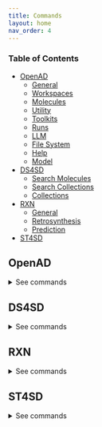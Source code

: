 ```yaml
---
title: Commands
layout: home
nav_order: 4
---
```


<!--

DO NOT EDIT
-----------
This file auto-generated.
To update it, see openad/docs/generate_docs.py

-->

### Table of Contents
- [OpenAD](#openad)
  - [General](#general)
  - [Workspaces](#workspaces)
  - [Molecules](#molecules)
  - [Utility](#utility)
  - [Toolkits](#toolkits)
  - [Runs](#runs)
  - [LLM](#llm)
  - [File System](#file-system)
  - [Help](#help)
  - [Model](#model)
- [DS4SD](#ds4sd)
  - [Search Molecules](#search-molecules)
  - [Search Collections](#search-collections)
  - [Collections](#collections)
- [RXN](#rxn)
  - [General](#general)
  - [Retrosynthesis](#retrosynthesis)
  - [Prediction](#prediction)
- [ST4SD](#st4sd)

## OpenAD

<details markdown="block">
<summary>See commands</summary>

### General

`openad`{: .cmd }
Display the openad splash screen. <br><br>

`get status`{: .cmd }
Display the currently selected workspace and toolkit. <br><br>

`display history`{: .cmd }
Display the last 30 commands run in your current workspace. <br><br>

`clear sessions`{: .cmd }
Clear any other sessions that may be running. <br><br>

<br>

### Workspaces

`set workspace <workspace_name>`{: .cmd }
Change the current workspace. <br><br>

`get workspace [ <workspace_name> ]`{: .cmd }
Display details a workspace. When no workspace name is passed, details of your current workspace are displayed. <br><br>

`create workspace <workspace_name> [ description('<description>') on path '<path>' ]`{: .cmd }
Create a new workspace with an optional description and path. <br><br>

`remove workspace <workspace_name>`{: .cmd }
Remove a workspace from your registry. Note that this doesn't remove the workspace's directory. <br><br>

`list workspaces`{: .cmd }
Lists all your workspaces. <br><br>

<br>

### Molecules

`add molecule <name> | <smiles> | <inchi> | <inchikey> | <cid> [ as '<name>' ] [ basic ] [force ]`{: .cmd }
This command is how you add a molecule to a current working list of molecules in memory. When adding a molecule by name, this name will become the molecule's identifying string.  <br> 

It will take any molecules identifier from the following categories: <br> 
    -`smiles ` <br> 
    -`name or synonym` <br> 
    -`smiles` <br> 
    -`inchi` <br> 
    -`inchikey ` <br> 
    -`cid ` <br> 

Options : <br> 
    - `as <name> `: if the ` as '<name>' ` not used the molecule the  molecule identfier will be used for the molecules name. if the ` as '<name>' ` not used the molecule the  molecule identfier will be used for the molecules name. <br> 
        You can set or override an name later for  any molecule with the `rename molecule` command. <br> 
    - ` basic ` Creates a molecule that does not have its properties and synonyms populated with pubchem data, this feature is only valid with a SMILES molecule identifier <br> 
    - `force`: The `force` option allows you to ovveride the confirmation that you wish to add a molecule. <br> 




You can use the 'mol' shorthand instead of 'molecule'. <br> 

You can specify any molecule by SMILES or InChI, and PubChem classified molecules also by name, InChIKey or their PubChem CID.  <br> 
 A molecule identifier can be in single quotes or defined with unquoted text. If you have spaces in your molecule identifier e.g. a name, then you must user a single quoted string <br> 

If you use the name of a molecule, the tool will do a caseless search of the names and synonyms first in current working list, then on pubchem. <br> 


Examples of how to add a molecule to your working list: <br> 
- Add a molecule by name: <br> 
`add molecule aspirin` <br> 
or with single quotes <br> 
` display molecule 'Aspirin 325 mg' ` <br> 

- Add a molecule by name and force through the acknowledgement to add it: <br> 
`add molecule aspirin force` <br> 

- Add a molecule by SMILES: <br> 
`add molecule CC(=O)OC1=CC=CC=C1C(=O)O` <br> 

- Add a molecule by SMILES without populated pubchem properties: <br> 
`add molecule CC(=O)OC1=CC=CC=C1C(=O)O basic ` <br> 

- Add a molecule by CID: <br> 
`add mol 2244` <br> 

- Add a molecule by InChI: <br> 
`add mol InChI=1S/C9H8O4/c1-6(10)13-8-5-3-2-4-7(8)9(11)12/h2-5H,1H3,(H,11,12)` <br> 
 or with single quotes <br> 
 `add mol 'InChI=1S/C9H8O4/c1-6(10)13-8-5-3-2-4-7(8)9(11)12/h2-5H,1H3,(H,11,12)'` <br> 

- Add a molecule by InChIKey: <br> 
`add mol BSYNRYMUTXBXSQ-UHFFFAOYSA-N` <br> 

- Add a molecule by InChIKey nd set its name to "mymol": <br> 
`add mol BSYNRYMUTXBXSQ-UHFFFAOYSA-N as 'mymol' ` <br> 

- Add a molecule by SMILES nd set its name to "mymol" and not prepopulate values from pubchem: <br> 
`add mol CC(=O)OC1=CC=CC=C1C(=O)O as 'mymol' basic ` <br><br>

`display molecule <name> | <smiles> | <inchi> | <inchikey> | <cid>`{: .cmd }
This command will display a molecule's identifiers, propoerties, synonyms and any Analysis results it has been enriched with. <br> 
if the molecule exists in the current molecule workling list in memory the molecule will be retrieved from there if not pubchem will be checked to see if the molecule and its information is avialable there. <br> 

You can use the 'mol' shorthand instead of 'molecule'. <br> 

If the requested molecule exists in your current working list, that version will be used. <br> 

You can specify any molecule by SMILES or InChI, and PubChem classified molecules also by name, InChIKey or their PubChem CID.  <br> 
 A molecule identifier can be in single quotes or defined with unquoted text. If you have spaces in your molecule identifier e.g. a name, then you must user a single quoted string <br> 

If you use the name of a molecule, the tool will do a caseless search of the names and synonyms first in current working list, then on pubchem. <br> 

Examples: <br> 
- Display a molecule by name: <br> 
`display molecule Aspirin` <br> 

- Display a molecule by SMILES: <br> 
`display molecule CC(=O)OC1=CC=CC=C1C(=O)O` <br> 

- Display a molecule by InChI: <br> 
`display mol InChI=1S/C9H8O4/c1-6(10)13-8-5-3-2-4-7(8)9(11)12/h2-5H,1H3,(H,11,12)` <br> 

- Display a molecule by InChIKey string: <br> 
`display mol BSYNRYMUTXBXSQ-UHFFFAOYSA-N` <br> 

- Display a molecule by CID: <br> 
`display mol 2244` <br><br>

`display sources <name> | <smiles> | <inchi> | <inchikey> | <cid>`{: .cmd }
Display the sources of a molecule's properties, attributing back to how they were calculated or sourced. <br> 

If the requested molecule exists in your current working list, that version will be used. <br> 

You can specify any molecule by SMILES or InChI, and PubChem classified molecules also by name, InChIKey or their PubChem CID.  <br> 
 A molecule identifier can be in single quotes or defined with unquoted text. If you have spaces in your molecule identifier e.g. a name, then you must user a single quoted string <br> 

If you use the name of a molecule, the tool will do a caseless search of the names and synonyms first in current working list, then on pubchem. <br><br>

`rename molecule <molecule_identifer_string> as <molecule_name>`{: .cmd }
Rename a molecule in the current working list. <br> 

{MOL_SHORTHAND} <br> 

Example: <br> 
Let's say you've added a molecule "CC(=O)OC1=CC=CC=C1C(=O)O" to your current working list of molecules, you can then rename it as such: <br> 
`rename molecule CC(=O)OC1=CC=CC=C1C(=O)O as Aspirin` <br><br>

`export molecule <name> | <smiles> | <inchi> | <inchikey> | <cid> [ as file ]`{: .cmd }
When run inside a jupyter lab notebook, this will return a dictionary of the molecule's properties. When run from the command line, or when `as file` is set, the molecule will be saved to your workspace as a JSON file, named after the molecule's identifying string. <br> 
If the molecule is in your current working list it will be retrieved from there, if the molecule is not there pubchem will be called to retrieve the molecule. <br> 

You can use the 'mol' shorthand instead of 'molecule'. <br> 

If the requested molecule exists in your current working list, that version will be used. <br> 

If you use the name of a molecule, the tool will do a caseless search of the names and synonyms first in current working list, then on pubchem. <br> 

Examples <br> 
- `export molecule aspirin` <br> 
- `export molecule aspirin as file` <br><br>

`remove molecule <name> | <smiles> | <inchi> | <inchikey> | <cid>`{: .cmd }
Remove a molecule from the current working list based on a given molecule identifier. <br> 

{MOL_SHORTHAND} <br> 

Examples: <br> 
- Remove a molecule by name: <br> 
`remove molecule Aspirin` <br> 

- Remove a molecule by SMILES: <br> 
`remove molecule CC(=O)OC1=CC=CC=C1C(=O)O` <br> 

- Remove a molecule by InChIKey: <br> 
`remove mol  BSYNRYMUTXBXSQ-UHFFFAOYSA-N` <br> 

- Remove a molecule by InChI: <br> 
`remove mol  InChI='1S/C9H8O4/c1-6(10)13-8-5-3-2-4-7(8)9(11)12/h2-5H,1H3,(H,11,12)'` <br> 

- Remove a molecule by CID: <br> 
`remove mol 2244` <br><br>

`list molecules`{: .cmd }
List all molecules in the current working list. <br><br>

`save molecule-set as <molecule_set_name>`{: .cmd }
Save the current molecule workking list to a molecule-set in your workspace. <br> 

Example: <br> 
`save molset as my_working_set` <br><br>

`load molecule-set|molset <molecule-set_name>`{: .cmd }
Loads a molecule-set from your workspace, and replaces your current list of molecules with the molecules from the given  molecule-set. <br> 
Example: <br> 
`load molset my_working_set` <br><br>

`merge molecule-set|molset <molecule-set_name> [merge only] [append only]`{: .cmd }
This command merges a molecule-set from your workspace into cour current working list of molecules in memory, and updates properties/Analysis in existing molecules or appends new molecules to the working list. <br> 

Options: <br> 
    - ` merge only` Only merges with existing molecules in list <br> 
    - ` append only` Only append molecules not in list <br> 
`merge molset my_working_set` <br><br>

`list molecule-sets`{: .cmd }
List all molecule sets in your workspace. <br><br>

`enrich molecules with analysis`{: .cmd }
This command Enriches every molecule in your current working list of molecules with the analysis results. This assumes that molecules in the current working list was the input or result for the analysis. <br> 

            This command currently covers results from the following Analysis commands: <br> 
            - RXN Toolkit `predict Reaction` <br> 
            - RXN Toolkit `predict retrosynthesis ` <br> 
            - DS4SD Toolkit `search for patents containing molecule` <br> 
            - DS4SD Toolkit `search for similiar molecules` <br><br>

`clear analysis cache`{: .cmd }
this command clears the cache of analysis results for your current workspace. <br><br>

`clear molecules`{: .cmd }
This command clears the working list of molecules. <br><br>

`@(<name> | <smiles> | <inchi> | <inchikey> | <cid>)>><molecule_property_name>`{: .cmd }
This command request the given property of a molecule, it will first try and retrieve the provided molecule from your working list of molecules, if it is not there it will will try and retrieve the molecule from pubchem. <br> 

The `@` symbol should be followed by the molecule's name, SMILES, InChI, InChIKey or CID, then after the `>>` include one of the properties mentioned below. <br> 

E.g. `@aspirin>>xlogp` <br> 

You can specify any molecule by SMILES or InChI, and PubChem classified molecules also by name, InChIKey or their PubChem CID.  <br> 
 A molecule identifier can be in single quotes or defined with unquoted text. If you have spaces in your molecule identifier e.g. a name, then you must user a single quoted string <br> 

If you use the name of a molecule, the tool will do a caseless search of the names and synonyms first in current working list, then on pubchem. <br> 

Examples of how to retrieve the value of a molecules property: <br> 
- Obtain the molecular weight of the molecule known as Aspirin. <br> 
`@aspirin>>molecular_weight` <br> 

- Obtain the canonical smiles string for a molecule known as Aspirin. <br> 
`@aspirin>>canonical_smiles` <br> 

- Obtain a molecules xlogp value using a SMILES string. <br> 
`@CC(=O)OC1=CC=CC=C1C(=O)O>>xlogp` <br> 

Available properties: `atom_stereo_count`, `bond_stereo_count`, `canonical_smiles`, `charge`, `cid`, `complexity`, `conformer_count_3d`, `conformer_id_3d`, `conformer_model_rmsd_3d`, `conformer_rmsd_3d`, `coordinate_type`, `covalent_unit_count`, `defined_atom_stereo_count`, `defined_bond_stereo_count`, `effective_rotor_count_3d`, `exact_mass`, `feature_acceptor_count_3d`, `feature_anion_count_3d`, `feature_cation_count_3d`, `feature_count_3d`, `feature_donor_count_3d`, `feature_hydrophobe_count_3d`, `feature_ring_count_3d`, `h_bond_acceptor_count`, `h_bond_donor_count`, `heavy_atom_count`, `inchi`, `inchikey`, `isomeric_smiles`, `isotope_atom_count`, `iupac_name`, `mmff94_energy_3d`, `mmff94_partial_charges_3d`, `molecular_formula`, `molecular_weight`, `molecular_weight_exact`, `monoisotopic_mass`, `multipoles_3d`, `multipoles_3d`, `pharmacophore_features_3d`, `pharmacophore_features_3d`, `rotatable_bond_count`, `sol`, `sol_classification`, `tpsa`, `undefined_atom_stereo_count`, `undefined_bond_stereo_count`, `volume_3d`, `x_steric_quadrupole_3d`, `xlogp`, `y_steric_quadrupole_3d`, `z_steric_quadrupole_3d` <br><br>

`load molecules using file '<csv_or_sdf_filename>' [ merge with pubchem ]`{: .cmd }
This command Loads molecules from a CSV or SDF file into the molecule working list. Optionally you can add `merge with pubchem` to the command to fill in missing properties of the molecule. <br><br>

`export molecules [ as <csv_filename> ]`{: .cmd }
This command exports the molecules in the current working list of molecules. <br> 

When run inside a Notebook, this will return a dataframe. When run from the command line, the molecules will be saved to your workspace as a CSV file named "result_#.csv". The rows will be numbered with the highest number representing the latest molecule that was added. <br><br>

`show molecule <name> | <smiles> | <inchi> | <inchikey> | <cid>`{: .cmd }
Inspect a molecule in the browser. <br> 

{MOL_SHORTHAND} <br> 

When you show a molecule by SMILES or InChI, we can display it immediately. When you show a molecule by name, InChIKey or PubChem CID, we need to first retrieve it from PubChem, which can take a few seconds. <br> 

Examples of how to show a molecule and its proerties in the molecule viewer: <br> 
- `show mol aspirin` <br> 
- `show mol CC(=O)OC1=CC=CC=C1C(=O)O` <br> 
- `show mol InChI=1S/C9H8O4/c1-6(10)13-8-5-3-2-4-7(8)9(11)12/h2-5H,1H3,(H,11,12)` <br> 
- `show mol 2244` <br><br>

`show molecules using ( file '<mols_file>' | dataframe <dataframe> ) [ save as '<sdf_or_csv_file>' | as molsobject ]`{: .cmd }
Launch the molecule viewer to examine and select molecules from a SMILES sdf/csv dataset. <br> 

    Examples of how to show molecules in mols2grid: <br> 
    - `show molecules using file 'base_molecules.sdf' as molsobject` <br> 
    - `show molecules using dataframe my_dataframe save as 'selection.sdf'` <br><br>

<br>

### Utility

`load molecules using dataframe <dataframe> [ merge with pubchem ]`{: .cmd }
"             <br> 
This command Load molecules into the molecule working list from a dataframe.  <br> 

If the ` merge with pubchem`  clause is used then loaded molecules will have properties that are not in the source file filled in using pubchem requests, this will slow the process down <br><br>

`merge molecules data using dataframe <dataframe> [ merge with pubchem ]`{: .cmd }
"             <br> 
This command merges molecules into the molecule working list from a dataframe.  <br><br>

`display data '<filename.csv>'`{: .cmd }
Display data from a csv file. <br><br>

`-> result save [as '<filename.csv>']`{: .cmd }
Save table data to csv file. <br><br>

`-> result open`{: .cmd }
Explore table data in the browser. <br><br>

`-> result edit`{: .cmd }
Edit table data in the browser. <br><br>

`-> result copy`{: .cmd }
Copy table data to clipboard, formatted for spreadheet. <br><br>

`-> result display`{: .cmd }
Display the result in the CLI. <br><br>

`-> result as dataframe`{: .cmd }
Return the result as dataframe (only for Jupyter Notebook) <br><br>

`edit config '<json_config_file>' [ schema '<schema_file>']`{: .cmd }
Edit any JSON file in your workspace directly from the CLI. If a schema is specified, it will be used for validation and documentation. <br><br>

<br>

### Toolkits

`ds4sd`{: .cmd }
Display the splash screen for the DS4SD toolkit. <br><br>

`rxn`{: .cmd }
Display the splash screen for the RXN toolkit. <br><br>

`st4sd`{: .cmd }
Display the splash screen for the ST4SD toolkit. <br><br>

`list toolkits`{: .cmd }
List all installed toolkits. To see all available toolkits, run `list all toolkits`. <br><br>

`list all toolkits`{: .cmd }
List all available toolkits. <br><br>

`add toolkit <toolkit_name>`{: .cmd }
Install a toolkit. <br><br>

`remove toolkit <toolkit_name>`{: .cmd }
Remove a toolkit from the registry. <br> 

<b>Note:</b> This doesn't delete the toolkit code. If the toolkit is added again, a backup of the previous install is created in the toolkit directory at `~/.openad/toolkits`. <br><br>

`update toolkit <toolkit_name>`{: .cmd }
Update a toolkit with the latest version. It is recommended to do this on a regular basis. <br><br>

`update all toolkits`{: .cmd }
Update all installed toolkits with the latest version. Happens automatically whenever OpenAD is updated to a new version. <br><br>

`set context <toolkit_name> [ reset ]`{: .cmd }
Set your context to the chosen toolkit. By setting the context, the selected toolkit functions become available to you. The optional parameter `reset` can be used to reset your login information. <br><br>

`get context`{: .cmd }
Display the currently selected toolkit. <br><br>

`unset context`{: .cmd }
Exit your toolkit context. You will no longer have access to toolkit-specific functions. <br><br>

<br>

### Runs

`create run`{: .cmd }
Start recording a run. <br><br>

`save run as <run_name>`{: .cmd }
Stop recording a run and save it. <br><br>

`run <run_name>`{: .cmd }
Execute a previously recorded run. This will execute every command and continue regardless of any failures. <br><br>

`list runs`{: .cmd }
List all runs saved in the current workspace. <br><br>

`display run <run_name>`{: .cmd }
Display the commands stored in a certain run. <br><br>

<br>

### LLM

`tell me <how to do xyz>`{: .cmd }
Ask your AI assistant how to do anything in OpenAD. <br><br>

`set llm  <language_model_name>`{: .cmd }
Set the target language model name for the `tell me` command. <br><br>

`clear llm auth`{: .cmd }
Clear the language model's authentication file. <br><br>

<br>

### File System

`list files`{: .cmd }
List all files in your current workspace. <br><br>

`import from '<external_source_file>' to '<workspace_file>'`{: .cmd }
Import a file from outside OpenAD into your current workspace. <br><br>

`export from '<workspace_file>' to '<external_file>'`{: .cmd }
Export a file from your current workspace to anywhere on your hard drive. <br><br>

`copy file '<workspace_file>' to '<other_workspace_name>'`{: .cmd }
Export a file from your current workspace to another workspace. <br><br>

`remove '<filename>'`{: .cmd }
Remove a file from your current workspace. <br><br>

<br>

### Help

`intro`{: .cmd }
Display an introduction to the OpenAD CLI. <br><br>

`docs`{: .cmd }
Open the documentation webpage. <br><br>

`?`{: .cmd }
List all available commands. <br><br>

`? ...<soft>   --> List all commands containing "..."</soft>`{: .cmd }
<br>

`... ?<soft>   --> List all commands starting with "..."</soft>`{: .cmd }
<br>

<br>

### Model

`model service status`{: .cmd }
get the status of currently cataloged services <br><br>

`model service config '<service_name>'|<service_name>`{: .cmd }
get the config of a service <br><br>

`model catalog list`{: .cmd }
get the list of currently cataloged services <br><br>

`uncatalog model service '<service_name>'|<service_name>`{: .cmd }
uncatalog a model service  <br> 

 Example:  <br> 
`uncatalog model service 'gen'` <br><br>

`catalog model service from (remote) '<path or github>' as  '<service_name>'|<service_name>`{: .cmd }
<<<<<<< HEAD
catalog a model service from a path or github or remotely from an existing OpenAD service. <br> 

Example: <br> 

-`catalog model service from 'git@github.com:acceleratedscience/generation_inference_service.git' as 'gen'` <br> 

or to catalog a remote service shared with you: <br> 
-`catalog model service from remote 'http://54.235.3.243:30001' as gen` <br><br>

`model service up '<service_name>'|<service_name> [no_gpu]}`{: .cmd }
launches a cataloged model service. <br> 
If you do not want to launch a service with GPU you should specify `no_gpu` at the end of the command. <br> 
Examples: <br> 

-`model service up gen` <br> 

-`model service up 'gen'` <br> 

-`model service up gen no_gpu` <br><br>

`model service local up '<service_name>'|<service_name>`{: .cmd }
launch a model service locally. <br> 

            Example: <br> 
              ` model service local up gen` <br><br>

`model service down '<service_name>'|<service_name>`{: .cmd }
Bring down a model service   <br> 
=======
catalog a model service from a path or github or remotely from an existing OpenAD service.   <br> 
 Example:  <br> 

`catalog model service from 'git@github.com:acceleratedscience/generation_inference_service.git' as 'gen'` <br><br>

`model service up '<service_name>'|<service_name>`{: .cmd }
launch a model service   <br> 
 Examples:  <br> 
`model service up gen`  <br> 
`model service up 'gen'` <br><br>

`model service local up '<service_name>'|<service_name>`{: .cmd }
launch a model service locally  <br> 

Example: <br> 
 ` model service local up gen` <br><br>

`model service down '<service_name>'|<service_name>`{: .cmd }
bring down a model service   <br> 
>>>>>>> origin/main
 Examples:  <br> 

`model service down gen`  <br> 

`model service down 'gen'`  <br><br>

<br>

</details>

## DS4SD


<details markdown="block">
<summary>See commands</summary>

### Search Molecules

`search for similar molecules to '<smiles>' [ save as '<filename.csv>' ]`{: .cmd }
Search for molecules that are similar to the provided molecule or molecule substructure as provided in the `<smiles_string>`. <br> 

Use the `save as` clause to save the results as a csv file in your current workspace. <br> 

Example: <br> 
`search for similar molecules to 'C1(C(=C)C([O-])C1C)=O'` <br><br>

`search for molecules in patents from list ['<patent1>', '<patent2>', ...] | dataframe <dataframe_name> | file '<filename.csv>' [ save as '<filename.csv>' ]`{: .cmd }
Search for molecules mentioned in a defined list of patents. When sourcing patents from a CSV or DataFrame, there must be column named "PATENT ID" or "patent id". <br> 

Use the `save as` clause to save the results as a csv file in your current workspace. <br> 

Example: <br> 
`search for molecules in patents from list ['CN108473493B','US20190023713A1']` <br><br>

`search for patents containing molecule '<smiles>' | '<inchi>' | '<inchikey>' [ save as '<filename.csv>' ]`{: .cmd }
Search for mentions of a specified molecules in registered patents. The queried molecule can be described as a SMILES string, InChI or InChiKey. <br> 

Use the `save as` clause to save the results as a csv file in your current workspace. <br> 

Example: <br> 
`search for patents containing molecule 'CC(C)(c1ccccn1)C(CC(=O)O)Nc1nc(-c2c[nH]c3ncc(Cl)cc23)c(C#N)cc1F'` <br><br>

`search for substructure instances of '<smiles>' [ save as '<filename.csv>' ]`{: .cmd }
Search for molecules by substructure, as defined by the `<smiles_string>`. <br> 

Use the `save as` clause to save the results as a csv file in your current workspace. <br> 

Example: <br> 
`search for substructure instances of 'C1(C(=C)C([O-])C1C)=O' save as 'my_mol'` <br><br>

<br>

### Search Collections

`search collection '<collection_name_or_key>' for '<search_string>' [ using (page_size=<int> system_id=<system_id> edit_distance=<integer> display_first=<integer>) ] show (data | docs) [ estimate only | return as data | save as '<filename.csv>' ]`{: .cmd }
Performs a document search of the Deep Search repository based on a given collection. The required `using` clause specifies the collection to search. Use `estimate only` to return only the potential number of hits. <br> 

Parameters: <br> 
- `<collection_name_or_key>` The name or index key for a collection. Use the command `display all collections` to list available collections. <br> 
- `<search_string>` The search string for the search. <br> 

The `<search_string>` supports elastic search string query syntax: <br> 
- `+` Signifies AND operation. <br> 
- `|` Signifies OR operation. <br> 
- `-` Negates a single token. <br> 
- `\"` Wraps a number of tokens to signify a phrase for searching. <br> 
- `*` At the end of a term -> signifies a prefix query <br> 
- `(` & `)` Signifies precedence <br> 
- `~N` After a word -> signifies edit distance (fuzziness) <br> 
- `~N` After a phrase -> signifies slop amount <br> 

Options for the `using` clause: <br> 
  > **Note:** The `using` clause requires all enclosed parameters to be defined in the same order as listed below. <br> 

- `page_size=<integer>` Result pagination, the default is None. <br> 
- `system_id=<system_id>` System cluster id, the default is 'default'. <br> 
- `edit_distance=<integer>` (0-5) Sets the search word span criteria for key words for document searches, the default is 5. When set to 0, no snippets will be be returned. <br> 
- `display_first=<integer>` When set, the displayed result set will be truncated at the given number. <br> 

Clauses: <br> 
- `show (data | docs)`: <br> 
    - `data` Display structured data from within the documents. <br> 
    - `docs` Display document context and preview snippet. <br> 
    Both can be combined in a single command, e.g. `show (data docs)` <br> 
- `estimate only` Determine the potential number of hits. <br> 
- `return as data` For Notebook or API mode. Removes all styling from the Pandas DataFrame, ready for further processing. <br> 

Examples: <br> 
- Look for documents that contain discussions on power conversion efficiency: <br> 
`search collection 'arxiv-abstract' for 'ide(\"power conversion efficiency\" OR PCE) AND organ*' using ( edit_distance=20 system_id=default) show (docs)` <br> 

- Search the PubChem archive for 'Ibuprofen' and display related molecules' data: <br> 
`search collection 'pubchem' for 'Ibuprofen' show (data)` <br> 

- Search for patents which mention a specific smiles molecule: <br> 
`search collection 'patent-uspto' for '\"smiles#ccc(coc(=o)cs)(c(=o)c(=o)cs)c(=o)c(=o)cs\"' show (data)` <br><br>

`display collection matches for '<search_string>' [ save as '<filename.csv>' ]`{: .cmd }
Search all collections for documents that contain a given Deep Search `<search_string>`. This is useful when narrowing down document collection(s) for subsequent search. You can use the `<index_key>` from the returned table in your next search. <br> 

Use the `save as` clause to save the results as a csv file in your current workspace. <br> 

Example: <br> 
`display collection matches for 'Ibuprofen'` <br><br>

<br>

### Collections

`display collections in domains from list <list_of_domains> [ save as '<filename.csv>' ]`{: .cmd }
Display collections that belong to the listed domains. <br> 

Use the `save as` clause to save the results as a csv file in your current workspace. <br> 

Use the command `display all collections` to find available domains. <br> 

Example: <br> 
`display collections in domains from list ['Scientific Literature']` <br><br>

`display all collections [ save as '<filename.csv>' ]`{: .cmd }
Display all available collections in Deep Search. <br> 

Use the `save as` clause to save the results as a csv file in your current workspace. <br><br>

`display collections for domain '<domain_name>'`{: .cmd }
Display the available collections in a given Deep Search domain. <br> 

Use the command `display all collections` to find available domains. <br> 

Example: <br> 
`display collections for domain 'Business Insights'` <br><br>

`display collection details '<collection_name_or_key>'`{: .cmd }
Display the details for a specified collection. You can specify a collection by its name or key. <br> 

Use the command `display all collections` to list available collections. <br> 

Example: <br> 
`display collection details 'Patents from USPTO'` <br><br>

<br>

</details>

## RXN


<details markdown="block">
<summary>See commands</summary>

### General

`interpret recipe '<recipe_paragraph>' | '<txt_filename>'`{: .cmd }
Build a ordered list of actions interpreted from a provided text-based recipe. The recipe can be provided as a string or as a text file from your current workspace. <br> 

Examples: <br> 
- `interpret recipe 'my_recipe.txt'` <br> 
- `interpret recipe 'A solution of ((1S,2S)-1-{[(methoxymethyl-biphenyl-4-yl)-(2-pyridin-2-yl-cyclopropanecarbonyl)-amino]-methyl}-2-methyl-butyl)-carbamic acid tert-butyl ester (25 mg, 0.045 mmol) and dichloromethane (4 mL) was treated with a solution of HCl in dioxane (4 N, 0.5 mL) and the resulting reaction mixture was maintained at room temperature for 12 h. The reaction was then concentrated to dryness to afford (1R,2R)-2-pyridin-2-yl-cyclopropanecarboxylic acid ((2S,3S)-2-amino-3-methylpentyl)-(methoxymethyl-biphenyl-4-yl)-amide (18 mg, 95% yield) as a white solid.'` <br><br>

`list rxn models`{: .cmd }
Lists all RXN AI models currently available. <br><br>

<br>

### Retrosynthesis

`predict retrosynthesis '<smiles>' [ using (option1=<value> option2=<value>) ]`{: .cmd }
Perform a retrosynthesis route prediction on a molecule. <br> 

Options for the optional `using` clause: <br> 
- `availability_pricing_threshold=<int>` Maximum price in USD per g/ml of compounds. Default: no threshold. <br> 
- `available_smiles='<smiles>.<smiles>.<smiles>'` List of molecules available as precursors, delimited with a period. <br> 
- `exclude_smiles='<smiles>.<smiles>.<smiles>'` List of molecules to exlude from the set of precursors, delimited with a period. <br> 
- `exclude_substructures='<smiles>.<smiles>.<smiles>'` List of substructures to excludefrom the set of precursors, delimited with a period. <br> 
- `exclude_target_molecule=<boolean>` Excluded target molecule. The default is True <br> 
- `fap=<float>` Every retrosynthetic step is evaluated with the FAP, and is only retained when forward confidence is greater than the FAP value. The default is 0.6. <br> 
- `max_steps=<int>` The maximum number steps in the results. The default is 3. <br> 
- `nbeams=<int>` The maximum number of beams exploring the hypertree. The default is 10. <br> 
- `pruning_steps=<int>` The number of steps to prune a hypertree. The default is 2. <br> 
- `ai_model='<model_name>'` What model to use. Use the command `list rxn models` to list all available models. The default is '2020-07-01'. <br> 

Example: <br> 
`predict retrosynthesis 'BrCCc1cccc2c(Br)c3ccccc3cc12' using (max_steps=3)` <br><br>

<br>

### Prediction

`predict reaction in batch from dataframe <dataframe_name> | file '<filename.csv>' | list ['<smiles>.<smiles>','<smiles>.<smiles>'] [ using (ai_model='<ai_model>') ] [ use_saved ]`{: .cmd }
Run a batch of reaction predictions. The provided list of reactions can be specified as a DataFrame, a CSV file from your current workspace or a list of strings. When proving a DataFrame or CSV file, we will look for the "reactions" column. <br> 

Reactions are defined by combining two SMILES strings delimited by a period. For example: `'BrBr.c1ccc2cc3ccccc3cc2c1'` <br> 

Options for the optional `using` clause: <br> 
- `ai_model='<model_name>'` What model to use. Use the command `list rxn models` to list all available models. The default is '2020-07-01'. <br> 

You can reuse previously generated results by appending the optional `use_saved` clause. This will reuse the results of a previously run command with the same parameters, if available. <br> 

Examples: <br> 
- `predict reaction in batch from list ['BrBr.c1ccc2cc3ccccc3cc2c1CCO' , 'BrBr.c1ccc2cc3ccccc3cc2c1']` <br> 
- `predict reaction in batch from list ['BrBr.c1ccc2cc3ccccc3cc2c1CCO' , 'BrBr.c1ccc2cc3ccccc3cc2c1'] use_saved` <br><br>

`predict reaction '<smiles>.<smiles>' [ using (ai_model='<ai_model>') ] [ use_saved ]`{: .cmd }
Predict the reaction between two molecules. <br> 

Reactions are defined by combining two SMILES strings delimited by a period. For example: `'BrBr.c1ccc2cc3ccccc3cc2c1'` <br> 

Options for the optional `using` clause: <br> 
- `ai_model='<model_name>'` What model to use. Use the command `list rxn models` to list all available models. The default is '2020-07-01'. <br> 

You can reuse previously generated results by appending the optional `use_saved` clause. This will reuse the results of a previously run command with the same parameters, if available. <br> 

Examples: <br> 
- `predict reaction 'BrBr.c1ccc2cc3ccccc3cc2c1CCO'` <br> 
- `predict reaction 'BrBr.c1ccc2cc3ccccc3cc2c1CCO' use_saved` <br><br>

`predict reaction topn in batch from dataframe <dataframe_name> | file '<filename.csv>' | list ['<smiles>.<smiles>','<smiles>.<smiles>'] [ using (topn=<integer> ai_model='<ai_model>') ] [ use_saved ]`{: .cmd }
Run a batch of reaction predictions for topn. The provided list of reactions can be specified as a DataFrame, a CSV file from your current workspace or a list of strings. When proving a DataFrame or CSV file, we will look for the "reactions" column. <br> 

Reactions are defined by combining two SMILES strings delimited by a period. For example: `'BrBr.c1ccc2cc3ccccc3cc2c1'` <br> 

Options for the optional `using` clause: <br> 
- `ai_model='<model_name>'` What model to use. Use the command `list rxn models` to list all available models. The default is '2020-07-01'. <br> 
- `topn=<integer>` Defined the number of results being returned. The default value is 3. <br> 

You can reuse previously generated results by appending the optional `use_saved` clause. This will reuse the results of a previously run command with the same parameters, if available. <br> 

Examples: <br> 
- `predict reaction topn in batch from list ['BrBr.c1ccc2cc3ccccc3cc2c1CCO' , 'BrBr.c1ccc2cc3ccccc3cc2c1']` <br> 
- `predict reaction topn in batch from list ['BrBr.c1ccc2cc3ccccc3cc2c1CCO' , 'BrBr.c1ccc2cc3ccccc3cc2c1'] using (topn=6)` <br> 
- `predict reaction topn in batch from list ['BrBr.c1ccc2cc3ccccc3cc2c1CCO' , 'BrBr.c1ccc2cc3ccccc3cc2c1'] use_saved ` <br><br>

<br>

</details>

## ST4SD


<details markdown="block">
<summary>See commands</summary>

</details>
